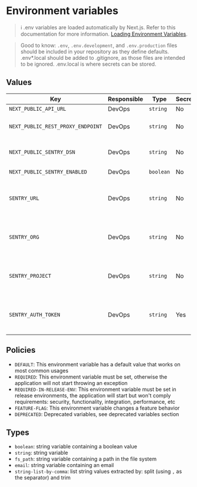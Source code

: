 # Environment variables

> ℹ️ .env variables are loaded automatically by Next.js. Refer to this documentation for more information. [Loading Environment Variables](https://nextjs.org/docs/app/building-your-application/configuring/environment-variables#loading-environment-variables).

> Good to know: `.env`, `.env.development`, and `.env.production` files should be included in your repository as they define defaults. .env*.local should be added to .gitignore, as those files are intended to be ignored. .env.local is where secrets can be stored.

## Values

| Key                               | Responsible | Type      | Secret | Policy                    | Default value              | Description                                                                                                                                                         | Docs                                                                                                        |
| --------------------------------- | ----------- | --------- | ------ | ------------------------- | -------------------------- | ------------------------------------------------------------------------------------------------------------------------------------------------------------------- | ----------------------------------------------------------------------------------------------------------- |
| `NEXT_PUBLIC_API_URL`             | DevOps      | `string`  | No     | `DEFAULT`                 | `next_base.dev.mrmilu.com` | NextJS App URL                                                                                                                                                      | -                                                                                                           |
| `NEXT_PUBLIC_REST_PROXY_ENDPOINT` | DevOps      | `string`  | No     | `REQUIRED-IN-RELEASE-ENV` | -                          | Proxy Endpoint URL                                                                                                                                                  | -                                                                                                           |
| `NEXT_PUBLIC_SENTRY_DSN`          | DevOps      | `string`  | No     | `REQUIRED-IN-RELEASE-ENV` | -                          | Sentry DSN                                                                                                                                                          | [Sentry DSN](https://docs.sentry.io/concepts/key-terms/dsn-explainer/)                                      |
| `NEXT_PUBLIC_SENTRY_ENABLED`      | DevOps      | `boolean` | No     | `FEATURE-FLAG`            | -                          | Enables/Disables Sentry monitoring                                                                                                                                  | -                                                                                                           |
| `SENTRY_URL`                      | DevOps      | `string`  | No     | `REQUIRED-IN-RELEASE-ENV` | -                          | The base URL of your Sentry instance.                                                                                                                               | [Sentry Webpack Plugin Options (url)](https://www.npmjs.com/package/@sentry/webpack-plugin#url)             |
| `SENTRY_ORG`                      | DevOps      | `string`  | No     | `REQUIRED-IN-RELEASE-ENV` | -                          | The slug of the Sentry organization associated with the app.                                                                                                        | [Sentry Webpack Plugin Options (org)](https://www.npmjs.com/package/@sentry/webpack-plugin#org)             |
| `SENTRY_PROJECT`                  | DevOps      | `string`  | No     | `REQUIRED-IN-RELEASE-ENV` | -                          | The slug of the Sentry project associated with the app.                                                                                                             | [Sentry Webpack Plugin Options (project)](https://www.npmjs.com/package/@sentry/webpack-plugin#project)     |
| `SENTRY_AUTH_TOKEN`               | DevOps      | `string`  | Yes    | `REQUIRED-IN-RELEASE-ENV` | -                          | The authentication token to use for all communication with Sentry. Can be obtained from https://sentry.io/orgredirect/organizations/:orgslug/settings/auth-tokens/. | [Sentry Webpack Plugin Options (authToken)](https://www.npmjs.com/package/@sentry/webpack-plugin#authtoken) |


## Policies
- `DEFAULT`: This environment variable has a default value that works on most common usages
- `REQUIRED`: This environment variable must be set, otherwise the application will not start throwing an exception
- `REQUIRED-IN-RELEASE-ENV`: This environment variable must be set in release environments, the application will start but won't comply requirements: security, functionality, integration, performance, etc
- `FEATURE-FLAG`: This environment variable changes a feature behavior 
- `DEPRECATED`: Deprecated variables, see deprecated variables section

## Types
- `boolean`: string variable containing a boolean value 
- `string`: string variable
- `fs_path`: string variable containing a path in the file system
- `email`: string variable containing an email
- `string-list-by-comma`: list string values extracted by: split (using `,` as the separator) and trim
